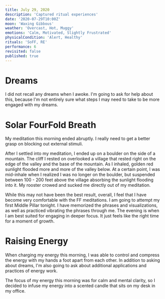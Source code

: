```yaml
---
title: July 29, 2020
description: 'Captured ritual experiences'
date: '2020-07-29T10:00Z'
moon: 'Waxing Gibbous'
weather: 'Overcast, Hot, Muggy'
emotions: 'Calm, Motivated, Slightly Frustrated'
physicalCondition: 'Alert, Healthy'
rituals: 'SoFF, RE'
performance: 6
revisited: false
published: true
---
```


# Dreams

I did not recall any dreams when I awoke. I'm going to ask for help about this, because I'm not entirely sure what steps I may need to take to be more engaged with my dreams.

# Solar FourFold Breath

My meditation this morning ended abruptly. I really need to get a better grasp on blocking out external stimuli.

After I settled into my meditation, I ended up on a boulder on the side of a mountain. The cliff I rested on overlooked a village that rested right on the edge of the valley and the base of the mountain. As I inhaled, golden red sunlight flooded more and more of the valley below. At a certain point, I was mid-inhale when I realized I was no longer on the boulder, but suspended between 100 - 200 feet above the village absorbing the sunlight flooding into it. My rooster crowed and sucked me directly out of my meditation.

While this may not have been the best result, overall, I feel that I have become very comfortable with the FF meditations. I am going to attempt my first Middle Pillar tonight. I have memorized the phrases and visualizations, as well as practiced vibrating the phrases through me. The evening is when I am best suited for engaging in deeper focus. It just feels like the right time for a moment of growth.

# Raising Energy

When charging my energy this morning, I was able to control and compress the energy with my hands a foot apart from each other. In addition to asking about dreams, I'm also going to ask about additional applications and practices of energy work.

The focus of my energy this morning was for calm and mental clarity, so I decided to infuse my energy into a scented candle that sits on my desk in my office.